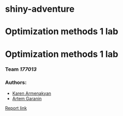 # shiny-adventure
Optimization methods 1 lab
=======
# Optimization methods 1 lab
### Team _177013_
### Authors:
* [Karen Armenakyan](https://github.com/ChopChop-git)
* [Artem Garanin](https://github.com/fellowweeb)

[Report link](https://docs.google.com/document/d/1N5iGaOX4AE0CPQ06jeXTk6n_JoBFy-3lnz4PYSMbWBg/edit?usp=sharing)
